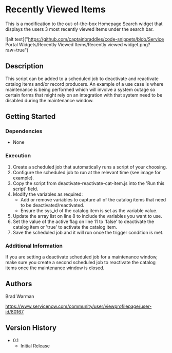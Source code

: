 
# Recently Viewed Items

This is a modification to the out-of-the-box Homepage Search widget that displays the users 3 most recently viewed items under the search bar.

![alt text]("https://github.com/captainbraddles/code-snippets/blob/Service Portal Widgets/Recently Viewed Items/Recently viewed widget.png?raw=true")

## Description

This script can be added to a scheduled job to deactivate and reactivate catalog items and/or record producers. An example of a use case is where maintenance is being performed which will involve a system outage so certain forms that might rely on an integration with that system need to be disabled during the maintenance window.

## Getting Started

### Dependencies

* None

### Execution

1. Create a scheduled job that automatically runs a script of your choosing.
2. Configure the scheduled job to run at the relevant time (see image for example).
3. Copy the script from deactivate-reactivate-cat-item.js into the 'Run this script' field.
4. Modify the variables as required:
    * Add or remove variables to capture all of the catalog items that need to be deactivated/reactivated.
    * Ensure the sys_id of the catalog item is set as the variable value.
5. Update the array list on line 8 to include the variables you want to use.
6. Set the value of the active flag on line 11 to 'false' to deactivate the catalog item or 'true' to activate the catalog item.
7. Save the scheduled job and it will run once the trigger condition is met.

### Additional Information
If you are setting a deactivate scheduled job for a maintenance window, make sure you create a second scheduled job to reactivate the catalog items once the maintenance window is closed.

## Authors

Brad Warman

https://www.servicenow.com/community/user/viewprofilepage/user-id/80167

## Version History

* 0.1
    * Initial Release
